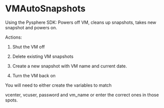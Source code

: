 VMAutoSnapshots
===============

Using the Pysphere SDK: Powers off VM, cleans up snapshots, takes new snapshot and powers on.

Actions:

1. Shut the VM off

2. Delete existing VM snapshots

3. Create a new snapshot with VM name and current date.

4. Turn the VM back on

You will need to either create the variables to match 

vcenter, vcuser, password and vm_name or enter the correct ones in those spots.
